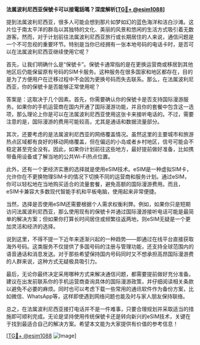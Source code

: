 **法属波利尼西亚保號卡可以接電話嗎？深度解析[[TG💪+ @esim1088](https://t.me/s/esim1088)]**

提到法属波利尼西亚，很多人可能会想到那片如梦如幻的蓝色海洋和洁白沙滩。这片位于南太平洋的群岛以其独特的文化、美丽的风景和悠闲的生活方式吸引着无数游客。然而，对于计划前往法属波利尼西亚旅行或长期居住的人来说，通信问题是一个不可忽视的重要环节。特别是当你已经拥有一张本地号码的电话卡时，是否可以在法属波利尼西亚继续使用它呢？

首先，让我们明确什么是“保號卡”。保號卡通常指的是在更换运营商或移居到其他地区后仍能保留原有号码的SIM卡服务。这种服务在很多国家和地区都存在，目的是为了方便用户在迁移过程中不会因为更换号码而失去联系。那么，在法属波利尼西亚，你的保號卡是否能够正常使用呢？

答案是：这取决于几个因素。首先，你需要确认你的保號卡是否支持国际漫游服务。如果你的手机运营商在国内开通了国际漫游功能，并且你的套餐中包含这一选项，那么理论上你是可以在法属波利尼西亚使用这张卡来接听电话的。不过，需要注意的是，国际漫游的费用可能较高，尤其是通话和数据流量部分。

其次，还要考虑的是法属波利尼西亚的网络覆盖情况。虽然这里的主要城市和旅游热点区域都有良好的移动网络覆盖，但在偏远的小岛或者乡村地区，信号可能会不稳定甚至完全没有。因此，如果你计划前往这些地方，最好提前做好准备，比如携带备用设备或了解当地的公共Wi-Fi热点位置。

此外，还有一个更经济实惠的选择就是使用eSIM技术。eSIM是一种虚拟SIM卡，允许你在不更换物理SIM卡的情况下切换不同的运营商和服务计划。通过eSIM，你可以轻松地在当地购买适合的流量套餐，避免高额的国际漫游费用。而且，eSIM卡兼容大多数现代智能手机和平板电脑，使用起来非常便捷。

当然，选择是否使用eSIM还需要根据个人需求权衡利弊。例如，如果你只是短期访问法属波利尼西亚，那么使用现有的保號卡并通过国际漫游接听电话可能是最简单的解决方案；但如果你打算长时间居住或频繁往返两地，则eSIM无疑是一个更加灵活和经济的选择。

说到这里，不得不提一下近年来逐渐兴起的一种趋势——即通过在线平台直接获取海外号码。这类服务不仅提供了多国号码的注册与管理功能，还支持全球范围内的语音通话和消息发送。对于那些希望保持国内号码同时又不想承担高昂国际漫游费的人群来说，这种方式无疑极具吸引力。

最后，无论你最终决定采用哪种方式来解决通信问题，都需要提前做好充分准备。建议在出发前联系你的手机运营商查询具体的国际漫游政策，并仔细阅读相关条款以避免不必要的麻烦。同时也可以考虑下载一些常用的通讯软件作为备份方案，比如微信、WhatsApp等，这样即使遇到网络问题也能及时与家人朋友保持联络。

总之，在法属波利尼西亚接打电话并不是一件难事，只要合理规划并采取适当的措施即可顺利完成。无论是坚持使用传统保號卡还是转向新兴的eSIM技术，关键在于找到最适合自己的解决方案。希望本文能为大家提供有价值的参考信息！

[[TG💪+ @esim1088](https://t.me/s/esim1088) ![Image](https://i.postimg.cc/4NQfJmqS/Snipaste-2025-05-13-00-14-12.png)]